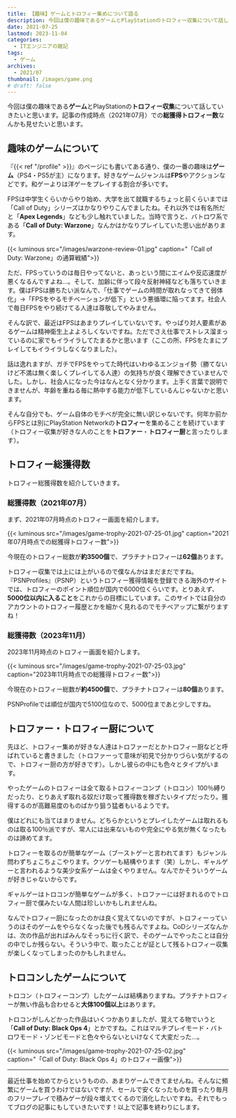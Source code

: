 ```yaml
---
title: 【趣味】ゲームとトロフィー集めについて語る
description: 今回は僕の趣味であるゲームとPlayStationのトロフィー収集について話していきたいと思います。記事の作成時点（2021年07月）での総獲得トロフィー数なんかも見せたいと思います。
date: 2021-07-25
lastmod: 2023-11-04
categories: 
  - ITエンジニアの雑記
tags: 
  - ゲーム
archives: 
  - 2021/07
thumbnail: /images/game.png
# draft: false
---
```


今回は僕の趣味である**ゲーム**とPlayStationの**トロフィー収集**について話していきたいと思います。記事の作成時点（2021年07月）での**総獲得トロフィー数**なんかも見せたいと思います。

## 趣味のゲームについて

『{{< ref "/profile" >}}』のページにも書いてある通り、僕の一番の趣味は**ゲーム**（PS4・PS5が主）になります。好きなゲームジャンルは**FPS**やアクションなどです。和ゲーよりは洋ゲーをプレイする割合が多いです。

FPSは中学生くらいからやり始め、大学を出て就職するちょっと前くらいまでは「Call of Duty」シリーズはかなりやりこんでましたね。それ以外では有名所だと「**Apex Legends**」なども少し触れていました。当時で言うと、バトロワ系である「**Call of Duty: Warzone**」なんかはかなりプレイしていた思い出があります。

{{< luminous src="/images/warzone-review-01.jpg" caption="「Call of Duty: Warzone」の通算戦績">}}

ただ、FPSっていうのは毎日やってないと、あっという間にエイムや反応速度が悪くなるんですよね…。そして、加齢に伴って段々反射神経なども落ちていきます。僕はFPSは勝ちたい派なんで、「仕事でゲームの時間が取れなってきて弱体化」→「FPSをやるモチベーションが低下」という悪循環に陥ってます。社会人で毎日FPSをやり続けてる人達は尊敬してやみません。

そんな訳で、最近はFPSはあまりプレイしていないです。やっぱり対人要素があるゲームは精神衛生上よよろしくないですね。ただでさえ仕事でストレス溜まっているのに家でもイライラしてたまるかと思います（ここの所、FPSをたまにプレイしてもイライラしなくなりました）。

話は逸れますが、ガチでFPSをやってた時代はいわゆるエンジョイ勢（勝てないけど不満は無く楽しくプレイしてる人達）の気持ちが良く理解できていませんでした。しかし、社会人になった今はなんとなく分かります。上手く言葉で説明できませんが、年齢を重ねる毎に熱中する能力が低下しているんじゃないかと思います。

そんな自分でも、ゲーム自体のモチベが完全に無い訳じゃないです。何年か前からFPSとは別にPlayStation Networkの**トロフィー**を集めることを続けています（トロフィー収集が好きな人のことを**トロファー**・**トロフィー厨**と言ったりします）。

## トロフィー総獲得数

トロフィー総獲得数を紹介していきます。

### 総獲得数（2021年07月）

まず、2021年07月時点のトロフィー画面を紹介します。

{{< luminous src="/images/game-trophy-2021-07-25-01.jpg" caption="2021年07月時点での総獲得トロフィー数">}}

今現在のトロフィー総数が**約3500個**で、プラチナトロフィーは**62個**あります。

トロフィー収集では上には上がいるので僕なんかはまだまだですね。『PSNProfiles』（PSNP）というトロフィー獲得情報を登録できる海外のサイトでは、トロフィーのポイント順位が国内で6000位くらいです。とりあえず、**5000位以内に入ること**をこれからの目標にしています。このサイトでは自分のアカウントのトロフィー履歴とかを細かく見れるのでモチベアップに繋がりますね！

### 総獲得数（2023年11月）

2023年11月時点のトロフィー画面を紹介します。

{{< luminous src="/images/game-trophy-2021-07-25-03.jpg" caption="2023年11月時点での総獲得トロフィー数">}}

今現在のトロフィー総数が**約4500個**で、プラチナトロフィーは**80個**あります。

PSNProfileでは順位が国内で5100位なので、5000位まであと少しですね。

## トロファー・トロフィー厨について

先ほど、トロフィー集めが好きな人達はトロファーだとかトロフィー厨などと呼ばれていると書きました（トロファーって意味が初見で分かりづらい気がするので、トロフィー厨の方が好きです）。しかし彼らの中にも色々とタイプがいます。

やったゲームのトロフィーは全て取るトロフィーコンプ（トロコン）100％縛りだったり、とりあえず取れる奴だけ取って獲得数を稼ぎたいタイプだったり。獲得するのが高難易度のものばかり狙う猛者もいるようです。

僕はどれにも当てはまりません。どちらかというとプレイしたゲームは取れるものは取る100％派ですが、常人には出来ないものや完全にやる気が無くなったものは諦めてます。

トロフィーを取るのが簡単なゲーム（ブーストゲーと言われてます）もジャンル問わずちょこちょこやります。クソゲーも結構やります（笑）しかし、ギャルゲーと言われるような美少女系ゲームは全くやりません。なんでかそういうゲームが好きじゃないからです。

ギャルゲーはトロコンが簡単なゲームが多く、トロファーには好まれるのでトロフィー厨で僕みたいな人間は珍しいかもしれませんね。

なんでトロフィー厨になったのかは良く覚えてないのですが、トロフィーっていうのはそのゲームをやらなくなった後でも残るんですよね。CoDシリーズなんかは、次の作品が出ればみんなそっちに行く訳で、そのゲームでやったことは自分の中でしか残らない。そういう中で、取ったことが証として残るトロフィー収集が楽しくなってしまったのかもしれません。

## トロコンしたゲームについて

トロコン（トロフィーコンプ）したゲームは結構ありますね。プラチナトロフィーが無い作品も合わせると**大体100個以上**はあります。

トロコンがしんどかった作品はいくつかありましたが、覚えてる物でいうと「**Call of Duty: Black Ops 4**」とかですね。これはマルチプレイモード・バトロワモード・ゾンビモードと色々やらないといけなくて大変だった…。

{{< luminous src="/images/game-trophy-2021-07-25-02.jpg" caption="「Call of Duty: Black Ops 4」のトロフィー画像">}}

* * *

最近仕事を始めてからというものの、あまりゲームできてませんね。そんなに頻繁にゲームを買うわけではないですが、セールで安くなったものを買ったり毎月のフリープレイで積みゲーが段々増えてくるので消化したいですね。それでもってブログの記事にもしていきたいです！以上で記事を終わりにします。